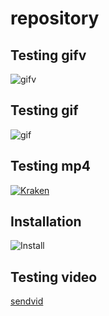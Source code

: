 # repository
## Testing gifv
![gifv](https://i.imgur.com/QokNvhX.gifv)
## Testing gif
![gif](https://i.imgur.com/QokNvhX.gif)
## Testing mp4
[![Kraken](https://i.imgur.com/L4WGiwi.png)](https://i.imgur.com/YzZ7k3q.mp4)
## Installation
![Install](https://i.imgur.com/we8uSHd.png)
## Testing video
[sendvid](https://sendvid.com/yjllj7kl)
